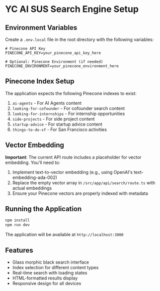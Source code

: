 # YC AI SUS Search Engine Setup

## Environment Variables

Create a `.env.local` file in the root directory with the following variables:

```env
# Pinecone API Key
PINECONE_API_KEY=your_pinecone_api_key_here

# Optional: Pinecone Environment (if needed)
PINECONE_ENVIRONMENT=your_pinecone_environment_here
```

## Pinecone Index Setup

The application expects the following Pinecone indexes to exist:

1. `ai-agents` - For AI Agents content
2. `looking-for-cofounder` - For cofounder search content
3. `looking-for-internships` - For internship opportunities
4. `side-projects` - For side project content
5. `startup-advice` - For startup advice content
6. `things-to-do-sf` - For San Francisco activities

## Vector Embedding

**Important**: The current API route includes a placeholder for vector embedding. You'll need to:

1. Implement text-to-vector embedding (e.g., using OpenAI's text-embedding-ada-002)
2. Replace the empty vector array in `/src/app/api/search/route.ts` with actual embeddings
3. Ensure your Pinecone vectors are properly indexed with metadata

## Running the Application

```bash
npm install
npm run dev
```

The application will be available at `http://localhost:3000`

## Features

- Glass morphic black search interface
- Index selection for different content types
- Real-time search with loading states
- HTML-formatted results display
- Responsive design for all devices 